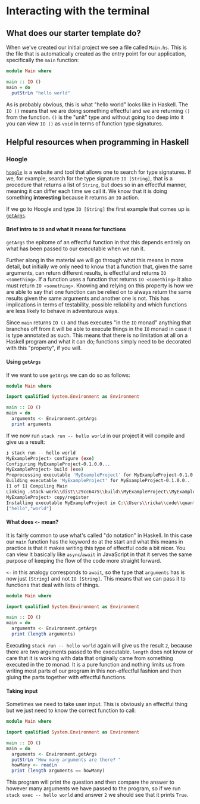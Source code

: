 # Interacting with the terminal

## What does our starter template do?

When we've created our initial project we see a file called `Main.hs`. This is the file that is
automatically created as the entry point for our application, specifically the `main` function:

```haskell
module Main where

main :: IO ()
main = do
  putStrLn "hello world"
```

As is probably obvious, this is what "hello world" looks like in Haskell. The `IO ()` means that we
are doing something effectful and we are returning `()` from the function. `()` is the "unit" type
and without going too deep into it you can view `IO ()` as `void` in terms of function type
signatures.

## Helpful resources when programming in Haskell

### Hoogle

[`hoogle`](https://hoogle.haskell.org/) is a website and tool that allows one to search for type
signatures. If we, for example, search for the type signature `IO [String]`, that is a procedure
that returns a list of `String`, but does so in an effectful manner, meaning it can differ each time
we call it. We know that it is doing something **interesting** because it returns an `IO` action.

If we go to Hoogle and type `IO [String]` the first example that comes up is
[`getArgs`](https://hackage.haskell.org/package/base-4.14.1.0/docs/System-Environment.html#v:getArgs).

#### Brief intro to `IO` and what it means for functions

`getArgs` the epitome of an effectful function in that this depends entirely on what has been passed
to our executable when we run it.

Further along in the material we will go through what this means in more detail, but initially we
only need to know that a function that, given the same arguments, can return different results, is
effectful and returns `IO <something>`. If a function uses a function that returns `IO <something>`
it also must return `IO <something>`. Knowing and relying on this property is how we are able to
say that one function can be relied on to always return the same results given the same arguments and
another one is not. This has implications in terms of testability, possible reliability and which
functions are less likely to behave in adventurous ways.

Since `main` returns `IO ()` and thus executes "in the `IO` monad" anything that branches off from
it will be able to execute things in the `IO` monad in case it is type annotated as such. This means
that there is no limitation at all on a Haskell program and what it can do; functions simply need to
be decorated with this "property", if you will.

#### Using `getArgs`

If we want to use `getArgs` we can do so as follows:

```haskell
module Main where

import qualified System.Environment as Environment

main :: IO ()
main = do
  arguments <- Environment.getArgs
  print arguments
```

If we now run `stack run -- hello world` in our project it will compile and give us a result:

```bash
❯ stack run -- hello world
MyExampleProject> configure (exe)
Configuring MyExampleProject-0.1.0.0...
MyExampleProject> build (exe)
Preprocessing executable 'MyExampleProject' for MyExampleProject-0.1.0.0..
Building executable 'MyExampleProject' for MyExampleProject-0.1.0.0..
[1 of 1] Compiling Main
Linking .stack-work\\dist\\29cc6475\\build\\MyExampleProject\\MyExampleProject.exe ...
MyExampleProject> copy/register
Installing executable MyExampleProject in C:\\Users\\ricka\\code\\quanterall\\MyExampleProject\\.stack-work\\install\\31aae583\\bin
["hello","world"]
```

#### What does `<-` mean?

It is fairly common to use what's called "do notation" in Haskell. In this case our `main` function
has the keyword `do` at the start and what this means in practice is that it makes writing this type
of effectful code a bit nicer. You can view it basically like `async`/`await` in JavaScript in that
it serves the same purpose of keeping the flow of the code more straight forward.

`<-` in this analogy corresponds to `await`, so the type that `arguments` has is now just `[String]`
and not `IO [String]`. This means that we can pass it to functions that deal with lists of things.

```haskell
module Main where

import qualified System.Environment as Environment

main :: IO ()
main = do
  arguments <- Environment.getArgs
  print (length arguments)
```

Executing `stack run -- hello world` again will give us the result `2`, because there are two
arguments passed to the executable. `length` does not know or care that it is working with data
that originally came from something executed in the `IO` monad. It is a pure function and nothing
limits us from writing most parts of our program in this non-effectful fashion and then gluing the
parts together with effectful functions.

#### Taking input

Sometimes we need to take user input. This is obviously an effectful thing but we just need to know
the correct function to call:

```haskell
module Main where

import qualified System.Environment as Environment

main :: IO ()
main = do
  arguments <- Environment.getArgs
  putStrLn "How many arguments are there? "
  howMany <- readLn
  print (length arguments == howMany)
```

This program will print the question and then compare the answer to however many arguments we have
passed to the program, so if we run `stack exec -- hello world` and answer `2` we should see that it
prints `True`.